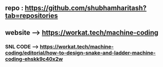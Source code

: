 ## repo : https://github.com/shubhamharitash?tab=repositories

## website --> https://workat.tech/machine-coding

### SNL CODE  --> https://workat.tech/machine-coding/editorial/how-to-design-snake-and-ladder-machine-coding-ehskk9c40x2w 
